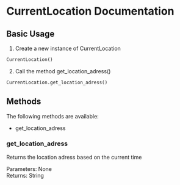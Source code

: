 # CurrentLocation Documentation

## Basic Usage

1. Create a new instance of CurrentLocation

```Python
CurrentLocation()
```

2. Call the method get_location_adress()

```Python
CurrentLocation.get_location_adress()
```

## Methods

The following methods are available:

- get_location_adress

### get_location_adress

Returns the location adress based on the current time

Parameters: None  
Returns: String
